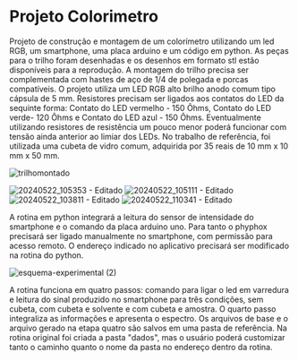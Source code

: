 # Projeto Colorimetro
Projeto de construção e montagem de um colorímetro utilizando um led RGB, um smartphone, uma placa arduino e um código em python.
As peças para o trilho foram desenhadas e os desenhos em formato stl estão disponíveis para a reprodução. A montagem do trilho precisa ser complementada com 
hastes de aço de 1/4 de polegada e porcas compatíveis. O projeto utiliza um LED RGB alto brilho anodo comum tipo cápsula de 5 mm. Resistores precisam ser ligados
aos contatos do LED da sequinte forma: Contato do LED vermelho - 150 Ôhms, Contato do LED verde- 120 Ôhms e Contato do LED azul - 150 Ôhms. Eventualmente utilizando resistores de resistência um pouco menor poderá funcionar com tensão ainda anterior ao limiar dos LEDs. No trabalho de referência, foi utilizada uma cubeta de vidro comum, adquirida por 35 reais de 10 mm x 10 mm x 50 mm. 


![trilhomontado](https://github.com/idmilton/ProjetoColorimetro/assets/4228326/2f3b81c3-9a5f-49bd-84c4-c4f7e4e20c2d)

![20240522_105353 - Editado](https://github.com/idmilton/ProjetoColorimetro/assets/4228326/1ae7d759-14e0-4390-b23a-03aa221f68f2)
![20240522_105111 - Editado](https://github.com/idmilton/ProjetoColorimetro/assets/4228326/f1d993f5-63ca-4641-b090-bc4fdb1da175)
![20240522_103811 - Editado](https://github.com/idmilton/ProjetoColorimetro/assets/4228326/a34765de-bcf6-4930-bba8-d949ccbcc6f9)
![20240522_110341 - Editado](https://github.com/idmilton/ProjetoColorimetro/assets/4228326/471e90c7-8ddb-4416-a063-073ef16d23dc)



A rotina em python integrará a leitura do sensor de intensidade do smartphone e o comando da placa arduino uno. Para tanto o phyphox precisará ser ligado manualmente no 
smartphone, com permissão para acesso remoto. O endereço indicado no aplicativo precisará ser modificado na rotina do python.

![esquema-experimental (2)](https://github.com/idmilton/ProjetoColorimetro/assets/4228326/f5f0de91-7234-472b-bb2b-0ae5d5039101)

A rotina funciona em quatro passos: comando para ligar o led em varredura e leitura do sinal produzido no smartphone para três condições, sem cubeta, com cubeta e solvente e com cubeta e amostra. O quarto passo integraliza as informações e apresenta o espectro. Os arquivos de base e o arquivo gerado na etapa quatro são salvos em uma pasta de referência. Na rotina original foi criada a pasta "dados", mas o usuário poderá customizar tanto o caminho quanto o nome da pasta no endereço dentro da rotina.


